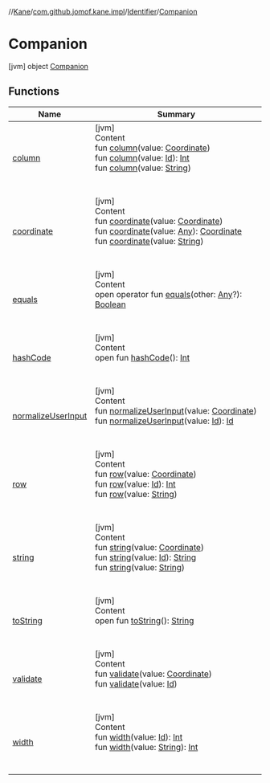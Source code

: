 //[Kane](../../../index.md)/[com.github.jomof.kane.impl](../../index.md)/[Identifier](../index.md)/[Companion](index.md)



# Companion  
 [jvm] object [Companion](index.md)   


## Functions  
  
|  Name|  Summary| 
|---|---|
| <a name="com.github.jomof.kane.impl/Identifier.Companion/column/#com.github.jomof.kane.impl.Coordinate/PointingToDeclaration/"></a>[column](column.md)| <a name="com.github.jomof.kane.impl/Identifier.Companion/column/#com.github.jomof.kane.impl.Coordinate/PointingToDeclaration/"></a>[jvm]  <br>Content  <br>fun [column](column.md)(value: [Coordinate](../../-coordinate/index.md))  <br>fun [column](column.md)(value: [Id](../../index.md#%5Bcom.github.jomof.kane.impl%2FId%2F%2F%2FPointingToDeclaration%2F%5D%2FClasslikes%2F-1222266375)): [Int](https://kotlinlang.org/api/latest/jvm/stdlib/kotlin/-int/index.html)  <br>fun [column](column.md)(value: [String](https://kotlinlang.org/api/latest/jvm/stdlib/kotlin/-string/index.html))  <br><br><br>
| <a name="com.github.jomof.kane.impl/Identifier.Companion/coordinate/#com.github.jomof.kane.impl.Coordinate/PointingToDeclaration/"></a>[coordinate](coordinate.md)| <a name="com.github.jomof.kane.impl/Identifier.Companion/coordinate/#com.github.jomof.kane.impl.Coordinate/PointingToDeclaration/"></a>[jvm]  <br>Content  <br>fun [coordinate](coordinate.md)(value: [Coordinate](../../-coordinate/index.md))  <br>fun [coordinate](coordinate.md)(value: [Any](https://kotlinlang.org/api/latest/jvm/stdlib/kotlin/-any/index.html)): [Coordinate](../../-coordinate/index.md)  <br>fun [coordinate](coordinate.md)(value: [String](https://kotlinlang.org/api/latest/jvm/stdlib/kotlin/-string/index.html))  <br><br><br>
| <a name="kotlin/Any/equals/#kotlin.Any?/PointingToDeclaration/"></a>[equals](../../../com.github.jomof.kane.impl.visitor/-difference-visitor/index.md#%5Bkotlin%2FAny%2Fequals%2F%23kotlin.Any%3F%2FPointingToDeclaration%2F%5D%2FFunctions%2F-1222266375)| <a name="kotlin/Any/equals/#kotlin.Any?/PointingToDeclaration/"></a>[jvm]  <br>Content  <br>open operator fun [equals](../../../com.github.jomof.kane.impl.visitor/-difference-visitor/index.md#%5Bkotlin%2FAny%2Fequals%2F%23kotlin.Any%3F%2FPointingToDeclaration%2F%5D%2FFunctions%2F-1222266375)(other: [Any](https://kotlinlang.org/api/latest/jvm/stdlib/kotlin/-any/index.html)?): [Boolean](https://kotlinlang.org/api/latest/jvm/stdlib/kotlin/-boolean/index.html)  <br><br><br>
| <a name="kotlin/Any/hashCode/#/PointingToDeclaration/"></a>[hashCode](../../../com.github.jomof.kane.impl.visitor/-difference-visitor/index.md#%5Bkotlin%2FAny%2FhashCode%2F%23%2FPointingToDeclaration%2F%5D%2FFunctions%2F-1222266375)| <a name="kotlin/Any/hashCode/#/PointingToDeclaration/"></a>[jvm]  <br>Content  <br>open fun [hashCode](../../../com.github.jomof.kane.impl.visitor/-difference-visitor/index.md#%5Bkotlin%2FAny%2FhashCode%2F%23%2FPointingToDeclaration%2F%5D%2FFunctions%2F-1222266375)(): [Int](https://kotlinlang.org/api/latest/jvm/stdlib/kotlin/-int/index.html)  <br><br><br>
| <a name="com.github.jomof.kane.impl/Identifier.Companion/normalizeUserInput/#com.github.jomof.kane.impl.Coordinate/PointingToDeclaration/"></a>[normalizeUserInput](normalize-user-input.md)| <a name="com.github.jomof.kane.impl/Identifier.Companion/normalizeUserInput/#com.github.jomof.kane.impl.Coordinate/PointingToDeclaration/"></a>[jvm]  <br>Content  <br>fun [normalizeUserInput](normalize-user-input.md)(value: [Coordinate](../../-coordinate/index.md))  <br>fun [normalizeUserInput](normalize-user-input.md)(value: [Id](../../index.md#%5Bcom.github.jomof.kane.impl%2FId%2F%2F%2FPointingToDeclaration%2F%5D%2FClasslikes%2F-1222266375)): [Id](../../index.md#%5Bcom.github.jomof.kane.impl%2FId%2F%2F%2FPointingToDeclaration%2F%5D%2FClasslikes%2F-1222266375)  <br><br><br>
| <a name="com.github.jomof.kane.impl/Identifier.Companion/row/#com.github.jomof.kane.impl.Coordinate/PointingToDeclaration/"></a>[row](row.md)| <a name="com.github.jomof.kane.impl/Identifier.Companion/row/#com.github.jomof.kane.impl.Coordinate/PointingToDeclaration/"></a>[jvm]  <br>Content  <br>fun [row](row.md)(value: [Coordinate](../../-coordinate/index.md))  <br>fun [row](row.md)(value: [Id](../../index.md#%5Bcom.github.jomof.kane.impl%2FId%2F%2F%2FPointingToDeclaration%2F%5D%2FClasslikes%2F-1222266375)): [Int](https://kotlinlang.org/api/latest/jvm/stdlib/kotlin/-int/index.html)  <br>fun [row](row.md)(value: [String](https://kotlinlang.org/api/latest/jvm/stdlib/kotlin/-string/index.html))  <br><br><br>
| <a name="com.github.jomof.kane.impl/Identifier.Companion/string/#com.github.jomof.kane.impl.Coordinate/PointingToDeclaration/"></a>[string](string.md)| <a name="com.github.jomof.kane.impl/Identifier.Companion/string/#com.github.jomof.kane.impl.Coordinate/PointingToDeclaration/"></a>[jvm]  <br>Content  <br>fun [string](string.md)(value: [Coordinate](../../-coordinate/index.md))  <br>fun [string](string.md)(value: [Id](../../index.md#%5Bcom.github.jomof.kane.impl%2FId%2F%2F%2FPointingToDeclaration%2F%5D%2FClasslikes%2F-1222266375)): [String](https://kotlinlang.org/api/latest/jvm/stdlib/kotlin/-string/index.html)  <br>fun [string](string.md)(value: [String](https://kotlinlang.org/api/latest/jvm/stdlib/kotlin/-string/index.html))  <br><br><br>
| <a name="kotlin/Any/toString/#/PointingToDeclaration/"></a>[toString](../../../com.github.jomof.kane.impl.visitor/-difference-visitor/index.md#%5Bkotlin%2FAny%2FtoString%2F%23%2FPointingToDeclaration%2F%5D%2FFunctions%2F-1222266375)| <a name="kotlin/Any/toString/#/PointingToDeclaration/"></a>[jvm]  <br>Content  <br>open fun [toString](../../../com.github.jomof.kane.impl.visitor/-difference-visitor/index.md#%5Bkotlin%2FAny%2FtoString%2F%23%2FPointingToDeclaration%2F%5D%2FFunctions%2F-1222266375)(): [String](https://kotlinlang.org/api/latest/jvm/stdlib/kotlin/-string/index.html)  <br><br><br>
| <a name="com.github.jomof.kane.impl/Identifier.Companion/validate/#com.github.jomof.kane.impl.Coordinate/PointingToDeclaration/"></a>[validate](validate.md)| <a name="com.github.jomof.kane.impl/Identifier.Companion/validate/#com.github.jomof.kane.impl.Coordinate/PointingToDeclaration/"></a>[jvm]  <br>Content  <br>fun [validate](validate.md)(value: [Coordinate](../../-coordinate/index.md))  <br>fun [validate](validate.md)(value: [Id](../../index.md#%5Bcom.github.jomof.kane.impl%2FId%2F%2F%2FPointingToDeclaration%2F%5D%2FClasslikes%2F-1222266375))  <br><br><br>
| <a name="com.github.jomof.kane.impl/Identifier.Companion/width/#kotlin.Any/PointingToDeclaration/"></a>[width](width.md)| <a name="com.github.jomof.kane.impl/Identifier.Companion/width/#kotlin.Any/PointingToDeclaration/"></a>[jvm]  <br>Content  <br>fun [width](width.md)(value: [Id](../../index.md#%5Bcom.github.jomof.kane.impl%2FId%2F%2F%2FPointingToDeclaration%2F%5D%2FClasslikes%2F-1222266375)): [Int](https://kotlinlang.org/api/latest/jvm/stdlib/kotlin/-int/index.html)  <br>fun [width](width.md)(value: [String](https://kotlinlang.org/api/latest/jvm/stdlib/kotlin/-string/index.html)): [Int](https://kotlinlang.org/api/latest/jvm/stdlib/kotlin/-int/index.html)  <br><br><br>

